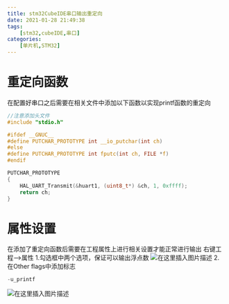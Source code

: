 ```yaml
---
title: stm32CubeIDE串口输出重定向
date: 2021-01-28 21:49:38
tags: 
    [stm32,cubeIDE,串口] 
categories: 
    [单片机,STM32]
---
```


# 重定向函数
在配置好串口之后需要在相关文件中添加以下函数以实现printf函数的重定向

```c
//注意添加头文件
#include "stdio.h"

#ifdef __GNUC__
#define PUTCHAR_PROTOTYPE int __io_putchar(int ch)
#else
#define PUTCHAR_PROTOTYPE int fputc(int ch, FILE *f)
#endif

PUTCHAR_PROTOTYPE
{
	HAL_UART_Transmit(&huart1, (uint8_t*) &ch, 1, 0xffff);
	return ch;
}
```


# 属性设置
在添加了重定向函数后需要在工程属性上进行相关设置才能正常进行输出
右键工程-->属性
1.勾选框中两个选项，保证可以输出浮点数
![在这里插入图片描述](https://img-blog.csdnimg.cn/20200826232630501.png?x-oss-process=image/watermark,type_ZmFuZ3poZW5naGVpdGk,shadow_10,text_aHR0cHM6Ly9ibG9nLmNzZG4ubmV0L3FxXzQ1MTcyMTU2,size_16,color_FFFFFF,t_70#pic_center)
2.
在Other flags中添加标志

```c
-u_printf
```

![在这里插入图片描述](https://img-blog.csdnimg.cn/20200826232753698.png?x-oss-process=image/watermark,type_ZmFuZ3poZW5naGVpdGk,shadow_10,text_aHR0cHM6Ly9ibG9nLmNzZG4ubmV0L3FxXzQ1MTcyMTU2,size_16,color_FFFFFF,t_70#pic_center)
